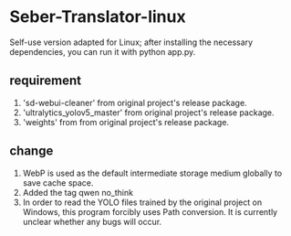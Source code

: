 # Seber-Translator-linux

Self-use version adapted for Linux; after installing the necessary dependencies, you can run it with python app.py.


## requirement
1. 'sd-webui-cleaner' from original project's release package.
2. 'ultralytics_yolov5_master' from original project's release package.
3. 'weights' from from original project's release package.

## change
1. WebP is used as the default intermediate storage medium globally to save cache space.
2. Added the tag qwen no_think
3. In order to read the YOLO files trained by the original project on Windows, this program forcibly uses Path conversion. 
It is currently unclear whether any bugs will occur.